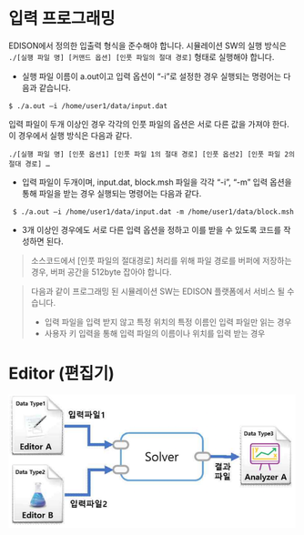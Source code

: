 # 입력 프로그래밍

 EDISON에서 정의한 입출력 형식을 준수해야 합니다.
시뮬레이션 SW의 실행 방식은 ```./[실행 파일 명] [커맨드 옵션] [인풋 파일의 절대 경로]``` 형태로 실행해야 합니다.

- 실행 파일 이름이 a.out이고 입력 옵션이 “-i”로 설정한 경우 실행되는 명령어는 다음과 같습니다.
```linux
$ ./a.out –i /home/user1/data/input.dat
```

입력 파일이 두개 이상인 경우 각각의 인풋 파일의 옵션은 서로 다른 값을 가져야 한다. 이 경우에서 실행 방식은 다음과 같다.

```
./[실행 파일 명] [인풋 옵션1] [인풋 파일 1의 절대 경로] [인풋 옵션2] [인풋 파일 2의 절대 경로] …
```

 - 입력 파일이 두개이며, input.dat, block.msh 파일을 각각 “-i”, “-m” 입력 옵션을 통해 파일을 받는 경우 실행되는 명령어는 다음과 같다.
 ```
  $ ./a.out –i /home/user1/data/input.dat -m /home/user1/data/block.msh
 ```
 - 3개 이상인 경우에도 서로 다른 입력 옵션을 정하고 이를 받을 수 있도록 코드를 작성하면 된다.

>소스코드에서 [인풋 파일의 절대경로] 처리를 위해 파일 경로를 버퍼에 저장하는 경우, 버퍼 공간을 512byte 잡아야 합니다.

>다음과 같이 프로그래밍 된 시뮬레이션 SW는 EDISON 플랫폼에서 서비스 될 수 습니다.
> - 입력 파일을 입력 받지 않고 특정 위치의 특정 이름인 입력 파일만 읽는 경우
> - 사용자 키 입력을 통해 입력 파일의 이름이나 위치를 입력 받는 경우

# Editor (편집기)


![사이언스 앱 실행 시나리오](../../asset/image/03/image02_execution_scenario.png)
